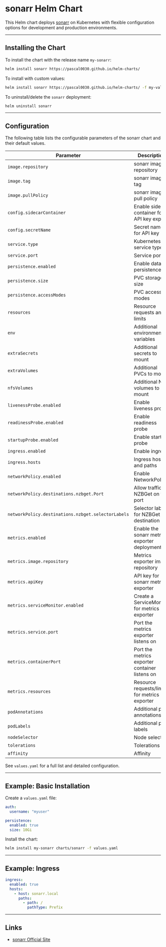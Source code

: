 # sonarr Helm Chart

This Helm chart deploys [sonarr](https://sonarr.net/) on Kubernetes with flexible configuration options for development and production environments.

---

## Installing the Chart

To install the chart with the release name `my-sonarr`:

```bash
helm install sonarr https://pascal0030.github.io/helm-charts/
```

To install with custom values:

```bash
helm install sonarr https://pascal0030.github.io/helm-charts/ -f my-values.yaml
```

To uninstall/delete the `sonarr` deployment:

```bash
helm uninstall sonarr
```

---

## Configuration

The following table lists the configurable parameters of the sonarr chart and their default values.

| Parameter                        | Description                                         | Default                |
| --------------------------------- | --------------------------------------------------- | ---------------------- |
| `image.repository`                | sonarr image repository                             | `linuxserver/sonarr`   |
| `image.tag`                       | sonarr image tag                                    | `latest`               |
| `image.pullPolicy`                | sonarr image pull policy                            | `Always`               |
| `config.sidecarContainer`         | Enable sidecar container for API key export         | `true`                 |
| `config.secretName`               | Secret name for API key                             | `sonarr-api-key`       |
| `service.type`                    | Kubernetes service type                             | `ClusterIP`            |
| `service.port`                    | Service port                                        | `7878`                 |
| `persistence.enabled`             | Enable data persistence                             | `true`                 |
| `persistence.size`                | PVC storage size                                    | `2Gi`                  |
| `persistence.accessModes`         | PVC access modes                                    | `[ReadWriteOnce]`      |
| `resources`                       | Resource requests and limits                        | `{}`                   |
| `env`                             | Additional environment variables                    | `[]`                   |
| `extraSecrets`                    | Additional secrets to mount                         | `[]`                   |
| `extraVolumes`                    | Additional PVCs to mount                            | `[]`                   |
| `nfsVolumes`                      | Additional NFS volumes to mount                     | `[]`                   |
| `livenessProbe.enabled`           | Enable liveness probe                               | `true`                 |
| `readinessProbe.enabled`          | Enable readiness probe                              | `true`                 |
| `startupProbe.enabled`            | Enable startup probe                                | `false`                |
| `ingress.enabled`                 | Enable ingress                                      | `false`                |
| `ingress.hosts`                   | Ingress hosts and paths                             | See `values.yaml`      |
| `networkPolicy.enabled`           | Enable NetworkPolicy                                | `false`                |
| `networkPolicy.destinations.nzbget.Port` | Allow traffic to NZBGet on this port         | `6789`                 |
| `networkPolicy.destinations.nzbget.selectorLabels` | Selector labels for NZBGet destination | `{}`                   |
| `metrics.enabled`                 | Enable the sonarr metrics exporter deployment       | `false`                |
| `metrics.image.repository`        | Metrics exporter image repository                   | `onedr0p/exportarr`    |
| `metrics.apiKey`                  | API key for sonarr metrics exporter                 | `""`                   |
| `metrics.serviceMonitor.enabled`  | Create a ServiceMonitor for metrics exporter        | `false`                |
| `metrics.service.port`            | Port the metrics exporter listens on                | `9707`                 |
| `metrics.containerPort`           | Port the metrics exporter container listens on      | `9707`                 |
| `metrics.resources`               | Resource requests/limits for metrics exporter       | `{}`                   |
| `podAnnotations`                  | Additional pod annotations                          | `{}`                   |
| `podLabels`                       | Additional pod labels                               | `{}`                   |
| `nodeSelector`                    | Node selector                                       | `{}`                   |
| `tolerations`                     | Tolerations                                         | `[]`                   |
| `affinity`                        | Affinity                                            | `{}`                   |

See `values.yaml` for a full list and detailed configuration.

---

## Example: Basic Installation

Create a `values.yaml` file:

```yaml
auth:
  username: "myuser"

persistence:
  enabled: true
  size: 10Gi
```

Install the chart:

```bash
helm install my-sonarr charts/sonarr -f values.yaml
```

---

## Example: Ingress

```yaml
ingress:
  enabled: true
  hosts:
    - host: sonarr.local
      paths:
        - path: /
          pathType: Prefix
```

---

## Links

- [sonarr Official Site](https://sonarr.net/)

